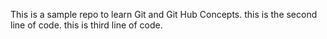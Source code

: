 This is a sample repo to learn Git and Git Hub Concepts.
this is the second line of code.
this is third line of code.
